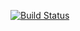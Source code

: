 [![Build Status](https://travis-ci.com/rafalq/Code-Institute-Project-4.svg?token=qAUnRqnak3C9xDgqZxRq&branch=master)](https://travis-ci.com/rafalq/Code-Institute-Project-4)